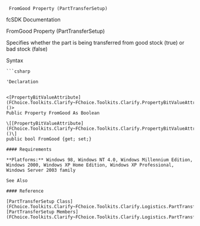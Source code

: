 ﻿     FromGood Property (PartTransferSetup)                                                   

fcSDK Documentation

FromGood Property (PartTransferSetup)

Specifies whether the part is being transferred from good stock (true) or bad stock (false)

Syntax

```vbnet
```csharp

'Declaration
 

<[PropertyBitValueAttribute](FChoice.Toolkits.Clarify~FChoice.Toolkits.Clarify.PropertyBitValueAttribute.md)()>
Public Property FromGood As Boolean

\[[PropertyBitValueAttribute](FChoice.Toolkits.Clarify~FChoice.Toolkits.Clarify.PropertyBitValueAttribute.md)()\]
public bool FromGood {get; set;}

#### Requirements

**Platforms:** Windows 98, Windows NT 4.0, Windows Millennium Edition, Windows 2000, Windows XP Home Edition, Windows XP Professional, Windows Server 2003 family

See Also

#### Reference

[PartTransferSetup Class](FChoice.Toolkits.Clarify~FChoice.Toolkits.Clarify.Logistics.PartTransferSetup.md)  
[PartTransferSetup Members](FChoice.Toolkits.Clarify~FChoice.Toolkits.Clarify.Logistics.PartTransferSetup_members.md)